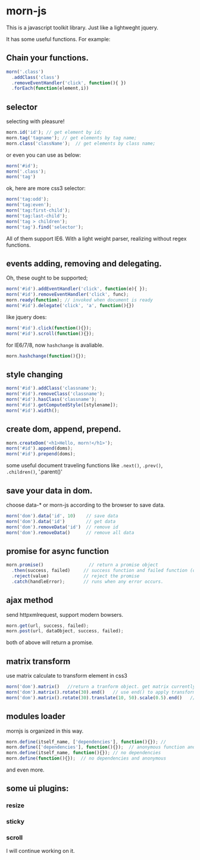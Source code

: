 morn-js
=======

This is a javascript toolkit library. Just like a lightweght jquery.

It has some useful functions. For example:

## Chain your functions.
  ```js
morn('.class')
    .addClass('class')
    .removeEventHandler('click', function(){ })
    .forEach(function(element,i))
  ```
## selector
  selecting with pleasure!
  ```js
morn.id('id'); // get element by id;
morn.tag('tagname'); // get elements by tag name;
morn.class('className');  // get elements by class name;
  ```
  or even you can use as below:
  ```js
morn('#id');
morn('.class');
morn('tag')
  ```
  ok, here are more css3 selector:
  ```js
morn('tag:odd');
morn('tag:even');
morn('tag:first-child');
morn('tag:last-child');
morn('tag > children');
morn('tag').find('selector');
  ```
  All of them support IE6.
  With a light weight parser, realizing without regex functions.
  
## events adding, removing and delegating.
  Oh, these ought to be supported;
  ```js
morn('#id').addEventHandler('click', function(e){ });
morn('#id').removeEventHandler('click', func);
morn.ready(function); // invoked when document is ready
morn('#id').delegate('click', 'a', function(){})
  ```
  like jquery does:
  ```js
morn('#id').click(function(){});
morn('#id').scroll(function(){});
  ```
  for IE6/7/8, now `hashchange` is avaliable.
  ```js
morn.hashchange(function(){});
  ```
## style changing
  ```js
morn('#id').addClass('classname');
morn('#id').removeClass('classname');
morn('#id').hasClass('classname');
morn('#id').getComputedStyle([stylename]);
morn('#id').width();
  ```
## create dom, append, prepend.
  ```js
morn.createDom('<h1>Hello, morn!</h1>');
morn('#id').append(doms);
morn('#id').prepend(doms);
  ```
  some useful document traveling functions like `.next()`, `.prev()`, `.children()`, '.parent()'
## save your data in dom.
  choose data-* or morn-js according to the browser to save data.
  ```js
morn('dom').data('id', 10)    // save data
morn('dom').data('id')        // get data
morn('dom').removeData('id')  // remove id
morn('dom').removeData()      // remove all data
  ```
## promise for async function
  ```js
morn.promise()                 // return a promise object
    .then(success, failed)     // success function and failed function (optional)
    .reject(value)             // reject the promise
    .catch(handleError);       // runs when any error occurs.
  ```
## ajax method
  send httpxmlrequest, support modern bowsers.
  ```js
morn.get(url, success, failed);
morn.post(url, dataObject, success, failed);
  ```
  both of above will return a promise.
## matrix transform
  use matrix calculate to transform element in css3
  ```js
morn('dom').matrix()   //return a tranform object. get matrix currently;
morn('dom').matrix().rotate(30).end()   // use end() to apply transform, rotate 30deg.
morn('dom').matrix().rotate(30).translate(10, 50).scale(0.5).end()   //chain the transforms functions
  ```
## modules loader
  mornjs is organized in this way.
  ```js
morn.define(itself_name, ['dependencies'], function(){}); // 
morn.define(['dependencies'], function(){});  // anonymous function and has dependencies 
morn.define(itself_name, function(){}); // no dependencies
morn.define(function(){});  // no dependencies and anonymous
  ```
and even more.

## some ui plugins:

### resize
### sticky
### scroll

I will continue working on it.
